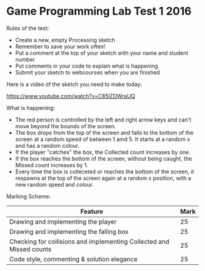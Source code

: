 # Game Programming Lab Test 1 2016

Rules of the test:
- Create a new, empty Processing sketch
- Remember to save your work often!
- Put a comment at the top of your sketch with your name and student number
- Put comments in your code to explain what is happening
- Submit your sketch to webcourses when you are finished

Here is a video of the sketch you need to make today:

https://www.youtube.com/watch?v=C85lZDWraUQ

What is happening:

- The red person is controlled by the left and right arrow keys and can't move beyond the bounds of the screen.
- The box drops from the top of the screen and falls to the bottom of the screen at a random speed of between 1 amd 5. It starts at a random x and has a random colour.
- If the player "catches" the box, the Collected count increases by one.
- If the box reaches the bottom of the screen, without being caught, the Missed count increases by 1.
- Every time the box is colleceted or reaches the bottom of the screen, it respawns at the top of the screen again at a random x position, with a new random speed and colour.

Marking Scheme:

| Feature | Mark |
|---------|------|
| Drawing and implementing the player | 25 |
| Drawing and implementing the falling box | 25 |
| Checking for collisions and implementing Collected and Missed counts | 25 |
| Code style, commenting & solution elegance | 25 |
